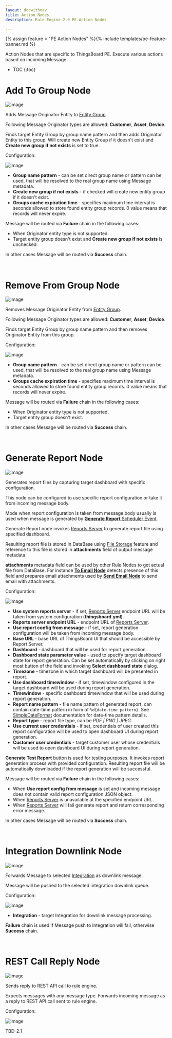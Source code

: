 ```yaml
---
layout: docwithnav
title: Action Nodes
description: Rule Engine 2.0 PE Action Nodes

---
```


{% assign feature = "PE Action Nodes" %}{% include templates/pe-feature-banner.md %}

Action Nodes that are specific to ThingsBoard PE. Execute various actions based on incoming Message.

* TOC
{:toc}

# Add To Group Node

![image](/images/user-guide/rule-engine-2-0/pe/nodes/action-add-to-group.png)

Adds Message Originator Entity to [Entity Group](/docs/user-guide/groups/). 

Following Message Originator types are allowed: **Customer**, **Asset**, **Device**.

Finds target Entity Group by group name pattern and then adds Originator Entity to this group.
Will create new Entity Group if it doesn't exist and **Create new group if not exists** is set to true.

Configuration:

![image](/images/user-guide/rule-engine-2-0/pe/nodes/action-add-to-group-config.png)

- **Group name pattern** - can be set direct group name or pattern can be used, that will be resolved to the real group name using Message metadata.
- **Create new group if not exists** - if checked will create new entity group if it doesn't exist.
- **Groups cache expiration time** - specifies maximum time interval is seconds allowed to store found entity group records. 0 value means that records will never expire.

Message will be routed via **Failure** chain in the following cases:

- When Originator entity type is not supported.
- Target entity group doesn't exist and **Create new group if not exists** is unchecked.

In other cases Message will be routed via **Success** chain. 

<br/>

# Remove From Group Node

![image](/images/user-guide/rule-engine-2-0/pe/nodes/action-remove-from-group.png)

Removes Message Originator Entity from [Entity Group](/docs/user-guide/groups/).

Following Message Originator types are allowed: **Customer**, **Asset**, **Device**.

Finds target Entity Group by group name pattern and then removes Originator Entity from this group.

Configuration:

![image](/images/user-guide/rule-engine-2-0/pe/nodes/action-remove-from-group-config.png)

- **Group name pattern** - can be set direct group name or pattern can be used, that will be resolved to the real group name using Message metadata.
- **Groups cache expiration time** - specifies maximum time interval is seconds allowed to store found entity group records. 0 value means that records will never expire.

Message will be routed via **Failure** chain in the following cases:

- When Originator entity type is not supported.
- Target entity group doesn't exist.

In other cases Message will be routed via **Success** chain. 

<br/>

# Generate Report Node

![image](/images/user-guide/rule-engine-2-0/pe/nodes/action-generate-report.png)

Generates report files by capturing target dashboard with specific configuration.

This node can be configured to use specific report configuration or take it from incoming message body.

Mode when report configuration is taken from message body usually is used when message is generated by [**Generate Report** Scheduler Event](/docs/user-guide/scheduler/#generate-report).

Generate Report node invokes [Reports Server](/docs/user-guide/reporting/#reports-server) to generate report file using specified dashboard. 

Resulting report file is stored in DataBase using [File Storage](/docs/user-guide/file-storage/) feature and reference to this file is stored in **attachments** field of output message metadata.

**attachments** metadata field can be used by other Rule Nodes to get actual file from DataBase. 
For instance [**To Email Node**](/docs/user-guide/rule-engine-2-0/transformation-nodes/#to-email-node) detects presence of this field and prepares email attachments 
used by [**Send Email Node**](/docs/user-guide/rule-engine-2-0/external-nodes/#send-email-node) to send email with attachments.

Configuration:

![image](/images/user-guide/rule-engine-2-0/pe/nodes/action-generate-report-config.png)

- **Use system reports server** - if set, [Reports Server](/docs/user-guide/reporting/#reports-server) endpoint URL will be taken from system configuration (**thingsboard.yml**).
- **Reports server endpoint URL** - endpoint URL of [Reports Server](/docs/user-guide/reporting/#reports-server).
- **Use report config from message** - if set, report generation configuration will be taken from incoming message body.
- **Base URL** - base URL of ThingsBoard UI that should be accessible by Report Server.
- **Dashboard** - dashboard that will be used for report generation.
- **Dashboard state parameter value** - used to specify target dashboard state for report generation. Can be set automatically by clicking on right most button of the field and invoking **Select dashboard state** dialog.       
- **Timezone** - timezone in which target dashboard will be presented in report.
- **Use dashboard timewindow** - if set, timewindow configured in the target dashboard will be used during report generation.
- **Timewindow** - specific dashboard timewindow that will be used during report generation.
- **Report name pattern** - file name pattern of generated report, can contain date-time pattern in form of `%d{date-time pattern}`. See [SimpleDateFormat](https://docs.oracle.com/javase/8/docs/api/java/text/SimpleDateFormat.html) documentation for date-time pattern details.
- **Report type** - report file type, can be *PDF \| PNG \| JPEG*.
- **Use current user credentials** - if set, credentials of user created this report configuration will be used to open dashboard UI during report generation.
- **Customer user credentials** - target customer user whose credentials will be used to open dashboard UI during report generation.

**Generate Test Report** button is used for testing purposes. It invokes report generation process with provided configuration. Resulting report file will be automatically downloaded if the report generation will be successful. 

Message will be routed via **Failure** chain in the following cases:

- When **Use report config from message** is set and incoming message does not contain valid report configuration JSON object.
- When [Reports Server](/docs/user-guide/reporting/#reports-server) is unavailable at the specified endpoint URL.
- When [Reports Server](/docs/user-guide/reporting/#reports-server) will fail generate report and return corresponding error message. 

In other cases Message will be routed via **Success** chain.

<br/>

# Integration Downlink Node

![image](/images/user-guide/rule-engine-2-0/pe/nodes/action-integration-downlink.png)

Forwards Message to selected [Integration](/docs/user-guide/integrations/) as downlink message.
 
Message will be pushed to the selected integration downlink queue.

Configuration:

![image](/images/user-guide/rule-engine-2-0/pe/nodes/action-integration-downlink-config.png)

- **Integration** - target Integration for downlink message processing.

**Failure** chain is used if Message push to Integration will fail, otherwise **Success** chain.

<br/>

# REST Call Reply Node

![image](/images/user-guide/rule-engine-2-0/pe/nodes/action-rest-call-reply.png)

Sends reply to REST API call to rule engine.

Expects messages with any message type. Forwards incoming message as a reply to REST API call sent to rule engine.

Configuration:

![image](/images/user-guide/rule-engine-2-0/pe/nodes/action-rest-call-reply-config.png)

TBD-2.1

<br/>
